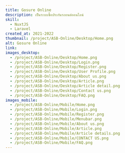 ```yaml
---
title: Gosure Online
description: เป็นระบบซื้อประกันรถยนต์ออนไลน์
skill:
  - NuxtJS
  - Laravel
created_at: 2021-2022
thumbnail: /project/ASB-Online/Desktop/Home.png
alt: Gosure Online
link:
images_desktop:
  - /project/ASB-Online/Desktop/Home.png
  - /project/ASB-Online/Desktop/Login.png
  - /project/ASB-Online/Desktop/Register.png
  - /project/ASB-Online/Desktop/User Profile.png
  - /project/ASB-Online/Desktop/About us.png
  - /project/ASB-Online/Desktop/Article.png
  - /project/ASB-Online/Desktop/Article detail.png
  - /project/ASB-Online/Desktop/Contact us.png
  - /project/ASB-Online/Desktop/FAQ.png
images_mobile:
  - /project/ASB-Online/Mobile/Home.png
  - /project/ASB-Online/Mobile/Login.png
  - /project/ASB-Online/Mobile/Register.png
  - /project/ASB-Online/Mobile/Menubar.png
  - /project/ASB-Online/Mobile/About us.png
  - /project/ASB-Online/Mobile/Article.png
  - /project/ASB-Online/Mobile/Article details.png
  - /project/ASB-Online/Mobile/CONTACT US.png
  - /project/ASB-Online/Mobile/FAQ.png
---
```

